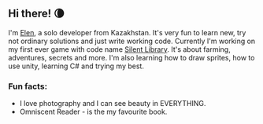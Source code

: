 ## Hi there! 🌘
I'm [Elen](https://www.instagram.com/_lovelycoffee_/), a solo developer from Kazakhstan.
It's very fun to learn new, try not ordinary solutions and just write working code.
Currently I'm working on my first ever game with code name [Silent Library](https://github.com/ElenTurokamo/Silent-Library). It's about farming, adventures, secrets and more. I'm also learning how to draw sprites, how to use unity, learning C# and trying my best.

### Fun facts:
- I love photography and I can see beauty in EVERYTHING.
- Omniscent Reader - is the my favourite book.

<!--
**ElenTurokamo/ElenTurokamo** is a ✨ _special_ ✨ repository because its `README.md` (this file) appears on your GitHub profile.

Here are some ideas to get you started:

- 🔭 I’m currently working on ...
- 🌱 I’m currently learning ...
- 👯 I’m looking to collaborate on ...
- 🤔 I’m looking for help with ...
- 💬 Ask me about ...
- 📫 How to reach me: ...
- 😄 Pronouns: ...
- ⚡ Fun fact: ...
-->
